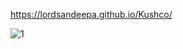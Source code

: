 https://lordsandeepa.github.io/Kushco/

![1](https://github.com/LordSandeepa/Kushco/assets/108658788/b382e877-bfbe-4b31-817c-7c5d808a0dcb)
